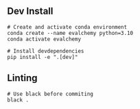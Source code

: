 ## Dev Install 
```
# Create and activate conda environment
conda create --name evalchemy python=3.10
conda activate evalchemy      

# Install devdependencies
pip install -e ".[dev]"
```
## Linting
```
# Use black before commiting
black .
```
